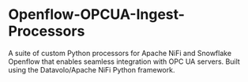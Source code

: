 # Openflow-OPCUA-Ingest-Processors
A suite of custom Python processors for Apache NiFi and Snowflake Openflow that enables seamless integration with OPC UA servers. Built using the Datavolo/Apache NiFi Python framework.
